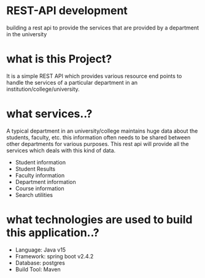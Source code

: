 # REST-API development
building a rest api to provide the services that are provided by a department in the university

# what is this Project?
It is a simple REST API which provides various resource end points to handle the services of a particular department in an institution/college/university.

# what services..?
A typical department in an university/college maintains huge data about the students, faculty, etc. this information often needs to be shared between other departments for various purposes. This rest api will provide all the services which deals with this kind of data.

* Student information
* Student Results
* Faculty information
* Department information
* Course information
* Search utilities

# what technologies are used to build this application..?

* Language: Java v15
* Framework: spring boot v2.4.2
* Database: postgres
* Build Tool: Maven
